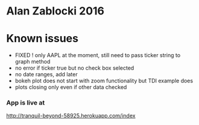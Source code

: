 # Alan Zablocki 2016

# Known issues
 * FIXED ! only AAPL at the moment, still need to pass ticker string to graph method
 * no error if ticker true but no check box selected
 * no date ranges, add later
 * bokeh plot does not start with zoom functionality but TDI example does
 * plots closing only even if other data checked
### App is live at
http://tranquil-beyond-58925.herokuapp.com/index
